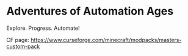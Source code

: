 # Adventures of Automation Ages

Explore. Progress. Automate!

CF page: https://www.curseforge.com/minecraft/modpacks/masters-custom-pack
